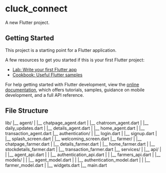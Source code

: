 # cluck_connect

A new Flutter project.

## Getting Started

This project is a starting point for a Flutter application.

A few resources to get you started if this is your first Flutter project:

- [Lab: Write your first Flutter app](https://docs.flutter.dev/get-started/codelab)
- [Cookbook: Useful Flutter samples](https://docs.flutter.dev/cookbook)

For help getting started with Flutter development, view the
[online documentation](https://docs.flutter.dev/), which offers tutorials,
samples, guidance on mobile development, and a full API reference.


## File Structure

lib/
|__ agent/
|   |__ chatpage_agent.dart
|   |__ chatroom_agent.dart
|   |__ daily_updates.dart
|   |__ details_agent.dart
|   |__ home_agent.dart
|   |__ transaction_agent.dart
|__ authentication/
|   |__ login.dart
|   |__ signup.dart
|   |__ splash_screen.dart
|   |__ welcoming_screen.dart
|__ farmer/
|   |__ chatpage_farmer.dart
|   |__ details_farmer.dart
|   |__ home_farmer.dart
|   |__ stockdetails_farmer.dart
|   |__ transaction_farmer.dart
|__ services/
|   |__ api/
|   |   |__ agent_api.dart
|   |   |__ authentication_api.dart
|   |   |__ farmers_api.dart
|   |__ models/
|   |   |__ agent_model.dart
|   |   |__ authentication_model.dart
|   |   |__ farmer_model.dart
|   |__ widgets.dart
|__ main.dart